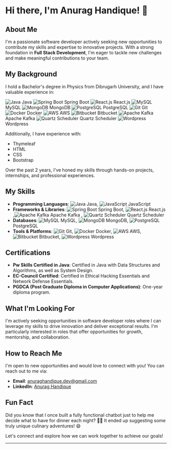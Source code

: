 # **Hi there, I'm Anurag Handique!** 👋

## About Me

I'm a passionate software developer actively seeking new opportunities to contribute my skills and expertise to innovative projects. With a strong foundation in **Full Stack Development**, I'm eager to tackle new challenges and make meaningful contributions to your team.

## My Background

I hold a Bachelor's degree in Physics from Dibrugarh University, and I have valuable experience in:

![Java](https://img.icons8.com/color/48/000000/java-coffee-cup-logo.png) Java  ![Spring Boot](https://img.icons8.com/color/48/000000/spring-logo.png) Spring Boot  ![React.js](https://img.icons8.com/office/48/000000/react.png) React.js  ![MySQL](https://img.icons8.com/color/48/000000/mysql-logo.png) MySQL  ![MongoDB](https://img.icons8.com/color/48/000000/mongodb.png) MongoDB  ![PostgreSQL](https://img.icons8.com/color/48/000000/postgreesql.png) PostgreSQL  ![Git](https://img.icons8.com/color/48/000000/git.png) Git  ![Docker](https://img.icons8.com/color/48/000000/docker.png) Docker  ![AWS](https://img.icons8.com/color/48/000000/amazon-web-services.png) AWS  ![Bitbucket](https://img.icons8.com/color/48/000000/bitbucket.png) Bitbucket ![Apache Kafka](https://img.icons8.com/color/48/000000/tomcat.png) Apache Kafka ![Quartz Scheduler](https://img.icons8.com/color/48/000000/time.png) Quartz Scheduler ![Wordpress](https://img.icons8.com/color/48/000000/wordpress.png)  Wordpress 



Additionally, I have experience with:

- Thymeleaf
- HTML
- CSS
- Bootstrap

Over the past 2 years, I've honed my skills through hands-on projects, internships, and professional experiences.

## My Skills

- **Programming Languages**: ![Java](https://img.icons8.com/color/48/000000/java-coffee-cup-logo.png) Java, ![JavaScript](https://img.icons8.com/color/48/000000/javascript.png) JavaScript
- **Frameworks & Libraries**: ![Spring Boot](https://img.icons8.com/color/48/000000/spring-logo.png) Spring Boot, ![React.js](https://img.icons8.com/office/48/000000/react.png) React.js ,![Apache Kafka](https://img.icons8.com/color/48/000000/tomcat.png) Apache Kafka , ![Quartz Scheduler](https://img.icons8.com/color/48/000000/time.png) Quartz Scheduler
- **Databases**: ![MySQL](https://img.icons8.com/color/48/000000/mysql-logo.png) MySQL, ![MongoDB](https://img.icons8.com/color/48/000000/mongodb.png) MongoDB, ![PostgreSQL](https://img.icons8.com/color/48/000000/postgreesql.png) PostgreSQL
- **Tools & Platforms**: ![Git](https://img.icons8.com/color/48/000000/git.png) Git, ![Docker](https://img.icons8.com/color/48/000000/docker.png) Docker, ![AWS](https://img.icons8.com/color/48/000000/amazon-web-services.png) AWS, ![Bitbucket](https://img.icons8.com/color/48/000000/bitbucket.png) Bitbucket, ![Wordpress](https://img.icons8.com/color/48/000000/wordpress.png) Wordpress

## Certifications

- **Pw Skills Certified in Java**: Certified in Java with Data Structures and Algorithms, as well as System Design.
- **EC-Council Certified**: Certified in Ethical Hacking Essentials and Network Defense Essentials.
- **PGDCA (Post Graduate Diploma in Computer Applications)**: One-year diploma program.

## What I'm Looking For

I'm actively seeking opportunities in software developer roles where I can leverage my skills to drive innovation and deliver exceptional results. I'm particularly interested in roles that offer opportunities for growth, mentorship, and collaboration.

## How to Reach Me

I'm open to new opportunities and would love to connect with you! You can reach out to me via:

- **Email**: anuraghandique.dev@gmail.com
- **LinkedIn**: [Anurag Handique](https://www.linkedin.com/in/anurag-handique/)

## Fun Fact

Did you know that I once built a fully functional chatbot just to help me decide what to have for dinner each night? 🍔🤖 It ended up suggesting some truly unique culinary adventures! 😄

Let's connect and explore how we can work together to achieve our goals!

---
